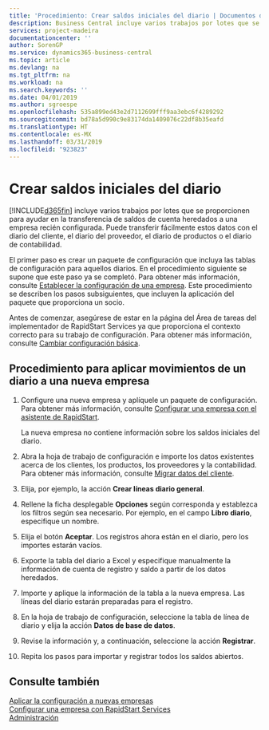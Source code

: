 ```yaml
---
title: 'Procedimiento: Crear saldos iniciales del diario | Documentos de Microsoft'
description: Business Central incluye varios trabajos por lotes que se proporcionen para ayudar en la transferencia de saldos de cuenta heredados a una empresa recién configurada. Puede transferir fácilmente estos datos con registros en los diarios.
services: project-madeira
documentationcenter: ''
author: SorenGP
ms.service: dynamics365-business-central
ms.topic: article
ms.devlang: na
ms.tgt_pltfrm: na
ms.workload: na
ms.search.keywords: ''
ms.date: 04/01/2019
ms.author: sgroespe
ms.openlocfilehash: 535a899ed43e2d7112699fff9aa3ebc6f4289292
ms.sourcegitcommit: bd78a5d990c9e83174da1409076c22df8b35eafd
ms.translationtype: HT
ms.contentlocale: es-MX
ms.lasthandoff: 03/31/2019
ms.locfileid: "923823"
---
```

# <a name="create-journal-opening-balances"></a>Crear saldos iniciales del diario
[!INCLUDE[d365fin](includes/d365fin_md.md)] incluye varios trabajos por lotes que se proporcionen para ayudar en la transferencia de saldos de cuenta heredados a una empresa recién configurada. Puede transferir fácilmente estos datos con el diario del cliente, el diario del proveedor, el diario de productos o el diario de contabilidad.

El primer paso es crear un paquete de configuración que incluya las tablas de configuración para aquellos diarios. En el procedimiento siguiente se supone que este paso ya se completó. Para obtener más información, consulte [Establecer la configuración de una empresa](admin-set-up-company-configuration.md). Este procedimiento se describen los pasos subsiguientes, que incluyen la aplicación del paquete que proporciona un socio.  

Antes de comenzar, asegúrese de estar en la página del Área de tareas del implementador de RapidStart Services ya que proporciona el contexto correcto para su trabajo de configuración. Para obtener más información, consulte [Cambiar configuración básica](ui-change-basic-settings.md).

## <a name="to-apply-the-entries-in-a-journal-to-a-new-company"></a>Procedimiento para aplicar movimientos de un diario a una nueva empresa  
1. Configure una nueva empresa y aplíquele un paquete de configuración. Para obtener más información, consulte [Configurar una empresa con el asistente de RapidStart](admin-how-to-configure-a-company-with-the-rapidstart-wizard.md).  

    La nueva empresa no contiene información sobre los saldos iniciales del diario.  

2. Abra la hoja de trabajo de configuración e importe los datos existentes acerca de los clientes, los productos, los proveedores y la contabilidad. Para obtener más información, consulte [Migrar datos del cliente](admin-migrate-customer-data.md).  
3. Elija, por ejemplo, la acción **Crear líneas diario general**.  
4. Rellene la ficha desplegable **Opciones** según corresponda y establezca los filtros según sea necesario. Por ejemplo, en el campo **Libro diario**, especifique un nombre.  
5. Elija el botón **Aceptar**. Los registros ahora están en el diario, pero los importes estarán vacíos.  
6. Exporte la tabla del diario a Excel y especifique manualmente la información de cuenta de registro y saldo a partir de los datos heredados.
7. Importe y aplique la información de la tabla a la nueva empresa. Las líneas del diario estarán preparadas para el registro.  
8. En la hoja de trabajo de configuración, seleccione la tabla de línea de diario y elija la acción **Datos de base de datos**.  
9. Revise la información y, a continuación, seleccione la acción **Registrar**.  
10. Repita los pasos para importar y registrar todos los saldos abiertos.  

## <a name="see-also"></a>Consulte también  
[Aplicar la configuración a nuevas empresas](admin-apply-configuration-to-new-companies.md)  
[Configurar una empresa con RapidStart Services](admin-set-up-a-company-with-rapidstart.md)  
[Administración](admin-setup-and-administration.md)
